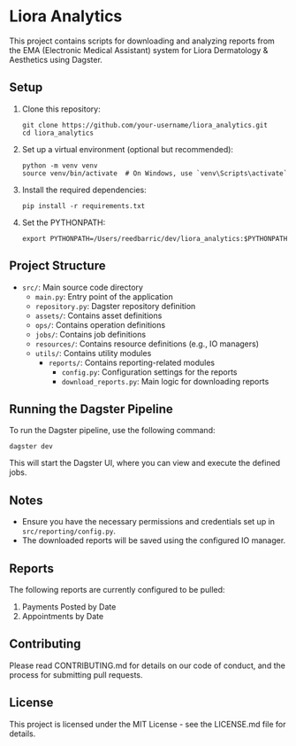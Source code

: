 # Liora Analytics

This project contains scripts for downloading and analyzing reports from the EMA (Electronic Medical Assistant) system for Liora Dermatology & Aesthetics using Dagster.

## Setup

1. Clone this repository:
   ```
   git clone https://github.com/your-username/liora_analytics.git
   cd liora_analytics
   ```

2. Set up a virtual environment (optional but recommended):
   ```
   python -m venv venv
   source venv/bin/activate  # On Windows, use `venv\Scripts\activate`
   ```

3. Install the required dependencies:
   ```
   pip install -r requirements.txt
   ```

4. Set the PYTHONPATH:
   ```
   export PYTHONPATH=/Users/reedbarric/dev/liora_analytics:$PYTHONPATH
   ```

## Project Structure

- `src/`: Main source code directory
  - `main.py`: Entry point of the application
  - `repository.py`: Dagster repository definition
  - `assets/`: Contains asset definitions
  - `ops/`: Contains operation definitions
  - `jobs/`: Contains job definitions
  - `resources/`: Contains resource definitions (e.g., IO managers)
  - `utils/`: Contains utility modules
    - `reports/`: Contains reporting-related modules
      - `config.py`: Configuration settings for the reports
      - `download_reports.py`: Main logic for downloading reports

## Running the Dagster Pipeline

To run the Dagster pipeline, use the following command:

```
dagster dev
```

This will start the Dagster UI, where you can view and execute the defined jobs.

## Notes

- Ensure you have the necessary permissions and credentials set up in `src/reporting/config.py`.
- The downloaded reports will be saved using the configured IO manager.

## Reports

The following reports are currently configured to be pulled:

1. Payments Posted by Date
2. Appointments by Date

## Contributing

Please read CONTRIBUTING.md for details on our code of conduct, and the process for submitting pull requests.

## License

This project is licensed under the MIT License - see the LICENSE.md file for details.
